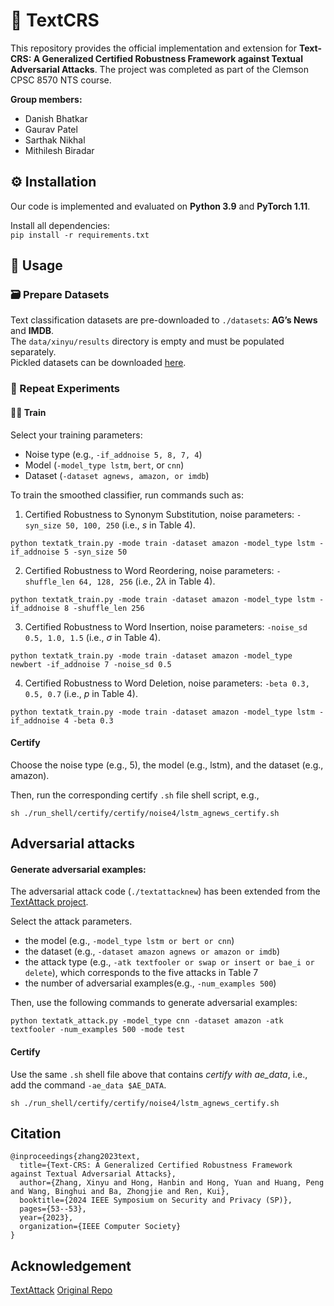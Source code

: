 # 🦾 TextCRS

This repository provides the official implementation and extension for **Text-CRS: A Generalized Certified Robustness Framework against Textual Adversarial Attacks**. The project was completed as part of the Clemson CPSC 8570 NTS course.

**Group members:**  
- Danish Bhatkar  
- Gaurav Patel  
- Sarthak Nikhal  
- Mithilesh Biradar  

## ⚙️ Installation

Our code is implemented and evaluated on **Python 3.9** and **PyTorch 1.11**.

Install all dependencies:  
```pip install -r requirements.txt```

## 🚀 Usage

### 🗃️ Prepare Datasets

Text classification datasets are pre-downloaded to `./datasets`: **AG’s News** and **IMDB**.  
The `data/xinyu/results` directory is empty and must be populated separately.  
Pickled datasets can be downloaded [here](https://drive.google.com/file/d/1YkIDHRc2VwQizK6YTwrTWu9w6Jk3KBWV/view?usp=sharing).

### 🔁 Repeat Experiments

#### 🏋️‍♂️ Train

Select your training parameters:

- Noise type (e.g., ```-if_addnoise 5, 8, 7, 4```)
- Model (```-model_type lstm```, ```bert```, or ```cnn```)
- Dataset (```-dataset agnews, amazon, or imdb```)

To train the smoothed classifier, run commands such as:

1. Certified Robustness to Synonym Substitution, noise parameters: ```-syn_size 50, 100, 250``` (i.e., $s$ in Table 4).

```
python textatk_train.py -mode train -dataset amazon -model_type lstm -if_addnoise 5 -syn_size 50
```

2. Certified Robustness to Word Reordering, noise parameters: ```-shuffle_len 64, 128, 256``` (i.e., $2\lambda$ in Table 4).

```
python textatk_train.py -mode train -dataset amazon -model_type lstm -if_addnoise 8 -shuffle_len 256
```

3. Certified Robustness to Word Insertion, noise parameters: ```-noise_sd 0.5, 1.0, 1.5``` (i.e., $\sigma$ in Table 4).

```
python textatk_train.py -mode train -dataset amazon -model_type newbert -if_addnoise 7 -noise_sd 0.5
```

4. Certified Robustness to Word Deletion, noise parameters: ```-beta 0.3, 0.5, 0.7``` (i.e., $p$ in Table 4).

```
python textatk_train.py -mode train -dataset amazon -model_type lstm -if_addnoise 4 -beta 0.3
```

#### Certify 

Choose the noise type (e.g., 5), the model (e.g., lstm), and the dataset (e.g., amazon).

Then, run the corresponding certify ```.sh``` file shell script, e.g., 

```
sh ./run_shell/certify/certify/noise4/lstm_agnews_certify.sh
```

## Adversarial attacks

#### Generate adversarial examples:

The adversarial attack code (```./textattacknew```) has been extended from the [TextAttack project](https://github.com/QData/TextAttack/).

Select the attack parameters. 

- the model (e.g., ```-model_type lstm or bert or cnn```)
- the dataset (e.g., ```-dataset amazon agnews or amazon or imdb```)
- the attack type (e.g., ```-atk textfooler or swap or insert or bae_i or delete```), which corresponds to the five attacks in Table 7
- the number of adversarial examples(e.g., ```-num_examples 500```)

Then, use the following commands to generate adversarial examples:

```
python textatk_attack.py -model_type cnn -dataset amazon -atk textfooler -num_examples 500 -mode test
```

#### Certify 

Use the same ```.sh``` shell file above that contains _certify with ae_data_, i.e., add the command ```-ae_data $AE_DATA```.

```
sh ./run_shell/certify/certify/noise4/lstm_agnews_certify.sh
```


## Citation

```
@inproceedings{zhang2023text,
  title={Text-CRS: A Generalized Certified Robustness Framework against Textual Adversarial Attacks},
  author={Zhang, Xinyu and Hong, Hanbin and Hong, Yuan and Huang, Peng and Wang, Binghui and Ba, Zhongjie and Ren, Kui},
  booktitle={2024 IEEE Symposium on Security and Privacy (SP)},
  pages={53--53},
  year={2023},
  organization={IEEE Computer Society}
}
```

## Acknowledgement

[TextAttack](https://github.com/QData/TextAttack)
[Original Repo](https://github.com/Eyr3/TextCRS)


